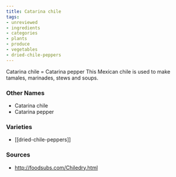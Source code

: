 ```yaml
---
title: Catarina chile
tags:
- unreviewed
- ingredients
- categories
- plants
- produce
- vegetables
- dried-chile-peppers
---
```

Catarina chile = Catarina pepper This Mexican chile is used to make tamales, marinades, stews and soups.

### Other Names

* Catarina chile
* Catarina pepper

### Varieties

* [[dried-chile-peppers]]

### Sources
* http://foodsubs.com/Chiledry.html

